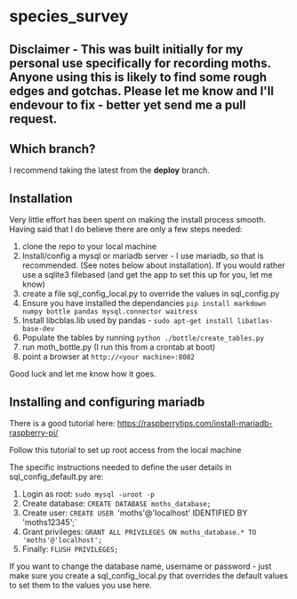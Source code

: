 # species_survey

## Disclaimer - This was built initially for my personal use specifically for recording moths. Anyone using this is likely to find some rough edges and gotchas. Please let me know and I'll endevour to fix - better yet send me a pull request.

## Which branch?
I recommend taking the latest from the __deploy__ branch.

## Installation
Very little effort has been spent on making the install process smooth.
Having said that I do believe there are only a few steps needed:

1. clone the repo to your local machine
2. Install/config a mysql or mariadb server - I use mariadb, so that is recommended. (See notes below about installation). If you would rather use a sqlite3 filebased (and get the app to set this up for you, let me know)
3. create a file sql_config_local.py to override the values in sql_config.py
4. Ensure you have installed the dependancies 
```pip install markdown numpy bottle pandas mysql.connector waitress```
5. Install libcblas.lib used by pandas - `sudo apt-get install libatlas-base-dev`
5. Populate the tables by running `python ./bottle/create_tables.py` 
6. run moth_bottle.py (I run this from a crontab at boot)
7. point a browser at `http://<your machine>:8082`

Good luck and let me know how it goes.
  
  
  
## Installing and configuring mariadb
There is a good tutorial here: https://raspberrytips.com/install-mariadb-raspberry-pi/
  
Follow this tutorial to set up root access from the local machine

The specific instructions needed to define the user details in sql_config_default.py are:

  1. Login as root: `sudo mysql -uroot -p`
  2. Create database: `CREATE DATABASE moths_database;`
  3. Create user: `CREATE USER `'moths'@'localhost' IDENTIFIED BY 'moths12345';`
  4. Grant privileges: `GRANT ALL PRIVILEGES ON moths_database.* TO 'moths'@'localhost';`
  5. Finally: `FLUSH PRIVILEGES;`
  
If you want to change the database name, username or password - just make sure you create a sql_config_local.py that overrides the default values to set them to the values you use here.
  
